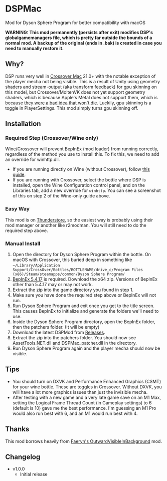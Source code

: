 # DSPMac
Mod for Dyson Sphere Program for better compatibility with macOS

**WARNING: This mod permanently (persists after exit) modifies DSP's globalgamemanagers file, which is pretty far outside the bounds of a normal mod. A backup of the original (ends in .bak) is created in case you need to manually restore it.**

## Why?
DSP runs very well in [Crossover Mac](https://www.codeweavers.com/crossover#mac) 21.0+ with the notable exception of the player mecha not being visible. This is a result of Unity using geometry shaders and stream-output (aka transform feedback) for gpu skinning on this model, but Crossover/MoltenVK does not yet support geometry shaders, which is because Apple's Metal does not support them, which is because [they were a bad idea that won't die](https://www.jlekstrand.net/jason/blog/2018/10/transform-feedback-is-terrible-so-why/). Luckily, gpu skinning is a toggle in PlayerSettings. This mod simply turns gpu skinning off.

## Installation
### Required Step (Crossover/Wine only)
Wine/Crossover will prevent BepInEx (mod loader) from running correctly, regardless of the method you use to install this. To fix this, we need to add an override for winhttp.dll.
- If you are running directly on Wine (without Crossover), follow [this guide](https://docs.bepinex.dev/articles/advanced/proton_wine.html).
- If you are running with Crossover, select the bottle where DSP is installed, open the Wine Configuration control panel, and on the Libraries tab, add a new override for ```winhttp```. You can see a screenshot of this on step 2 of the Wine-only guide above.

### Easy Way
This mod is on [Thunderstore](https://dsp.thunderstore.io/package/Andy/DSP_Mac/), so the easiest way is probably using their mod manager or another like r2modman. You will still need to do the required step above.

### Manual Install
1. Open the directory for Dyson Sphere Program within the bottle. On macOS with Crossover, this buried deep in something like ```~/Library/Application Support/CrossOver/Bottles/BOTTLENAME/drive_c/Program Files (x86)/Steam/steamapps/common/Dyson Sphere Program/```
2. [BepInEx 5.4.17](https://github.com/BepInEx/BepInEx/releases/tag/v5.4.17) is required. Download the x64 zip. Versions of BepInEx other than 5.4.17 may or may not work.
3. Extract the zip into the game directory you found in step 1.
4. Make sure you have done the required step above or BepInEx will not run.
5. Run Dyson Sphere Program and exit once you get to the title screen. This causes BepInEx to initialize and generate the folders we'll need to use.
6. Inside the Dyson Sphere Program directory, open the BepInEx folder, then the patchers folder. (It will be empty)
7. Download the latest DSPMod from [Releases](https://github.com/andyoneal/DSPMac/releases).
8. Extract the zip into the patchers folder. You should now see AssetTools.NET.dll and DSPMac_patcher.dll in the directory.
9. Run Dyson Sphere Program again and the player mecha should now be visible.

## Tips
- You should turn on DXVK and Performance Enhanced Graphics (CSMT) for your wine bottle. These are toggles in Crossover. Without DXVK, you will have a lot more graphics issues than just the invisible mecha.
- After testing with a new game and a very late game save on an M1 Max, setting the Logical Frame Thread Count (in Gameplay settings) to 6 (default is 10) gave me the best performance. I'm guessing an M1 Pro would also run best with 6, and an M1 would run best with 4.

## Thanks
This mod borrows heavily from [Faeryn's OutwardVisibleInBackground](https://github.com/Faeryn/OutwardVisibleInBackground) mod.

## Changelog
- v1.0.0
	- Initial release
